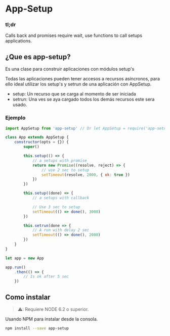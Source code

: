 # App-Setup

### tl;dr
Calls back and promises require wait, use functions to call setups applications.

## ¿Que es app-setup?
Es una clase para construir aplicaciones con módulos setup's

Todas las aplicaciones pueden tener accesos a recursos asíncronos, para ello ideal utilizar los setup's y setrun de una aplicación con AppSetup.

* setup: Un recurso que se carga al momento de ser iniciada
* setrun: Una ves se aya cargado todos los demás recursos este sera usado.

### Ejemplo
```javascript
import AppSetup from 'app-setup' // Or let AppSetup = require('app-setup').AppSetup

class App extends AppSetup {
    constructor(opts = {}) {
        super()

        this.setup(() => {
            // a setups with promise
            return new Promise((resolve, reject) => {
                // use 2 sec to setup
                setTimeout(resolve, 2000, { ok: true })
            })
        })

        this.setup((done) => {
            // a setups with callback

            // Use 3 sec to setup
            setTimeout(() => done(), 3000)
        })

        this.setrun(done => {
            // A run with delay 2 sec 
            setTimeout(() => done(), 2000)
        })
    }
}

let app = new App

app.run()
    .then(() => {
        // Is ok after 5 sec
    })
```

## Como instalar
> :warning:: Requiere NODE 6.2 o superior.

Usando NPM para instalar desde la consola.

```bash
npm install --save app-setup
```

